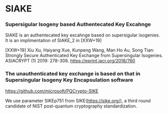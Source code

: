 # SIAKE

### Supersigular Isogeny based Authentecated Key Excahnge
SIAKE is an authentecated key excahnge based on supersigular isogenies. 
It is an implimentation of SIAKE_2 in [XXW+19]

[XXW+19] Xiu Xu, Haiyang Xue, Kunpeng Wang, Man Ho Au, Song Tian: Strongly Secure Authenticated Key Exchange from Supersingular Isogenies. ASIACRYPT (1) 2019: 278-308.
https://eprint.iacr.org/2018/760

### The unauthenticated key exchange is based on that in Supersingular Isogeny Key Encapsulation software
https://github.com/microsoft/PQCrypto-SIKE

We use parameter SIKEp751 from SIKE(https://sike.org/), a third round candidate of NIST post-quantum cryptography standardization.
